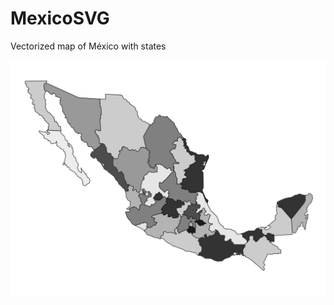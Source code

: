 MexicoSVG
=========

Vectorized map of México with states

![](https://github.com/DannasCornell/MexicoSVG/blob/master/svg/mex2_image.gifV4.svg)
